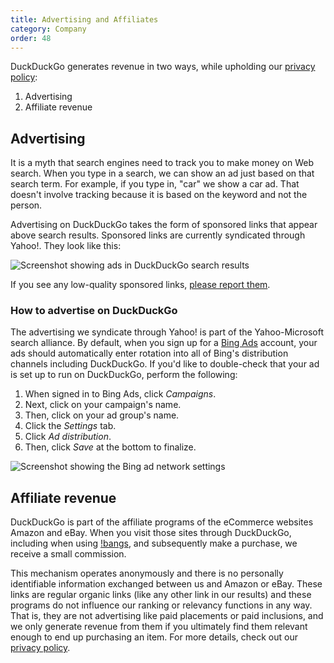 ```yaml
---
title: Advertising and Affiliates
category: Company
order: 48
---
```

<p>DuckDuckGo generates revenue in two ways, while upholding our <a href="https://duckduckgo.com/privacy">privacy policy</a>:</p>
    <ol><li>Advertising</li>
        <li>Affiliate revenue</li>
    </ol><h2 id="advertising">Advertising</h2>
<p>It is a myth that search engines need to track you to make money on Web search. When you type in a search, we can show an ad just based on that search term. For example, if you type in, "car" we show a car ad. That doesn't involve tracking because it is based on the keyword and not the person.</p>

<p>Advertising on DuckDuckGo takes the form of sponsored links that appear above search results. Sponsored links are currently syndicated through Yahoo!. They look like this:</p>

<p><img alt="Screenshot showing ads in DuckDuckGo search results" src="../images/746267fd284b4953b0209e9d0d6a8fd0.png"></p>

<p>If you see any low-quality sponsored links, <a href="https://duckduckgo.com/feedback">please report them</a>.</p>

<h3 id="howto">How to advertise on DuckDuckGo</h3>
<p>The advertising we syndicate through Yahoo! is part of the Yahoo-Microsoft search alliance. By default, when you sign up for a <a href="http://advertise.bingads.microsoft.com/en-us/home">Bing Ads</a> account, your ads should automatically enter rotation into all of Bing's distribution channels including DuckDuckGo. If you'd like to double-check that your ad is set up to run on DuckDuckGo, perform the following:</p>
<ol><li>When signed in to Bing Ads, click <em>Campaigns</em>.</li>
	<li>Next, click on your campaign's name.</li>
	<li>Then, click on your ad group's name.</li>
	<li>Click the <em>Settings</em> tab.</li>
	<li>Click <em>Ad distribution</em>.</li>
	<li>Then, click <em>Save</em> at the bottom to finalize.</li>
</ol><p><img alt="Screenshot showing the Bing ad network settings" src="../images/72449caa010b8cc400157ef19833593f.png"></p>

<h2 id="affiliates">Affiliate revenue</h2>

<p>DuckDuckGo is part of the affiliate programs of the eCommerce websites Amazon and eBay. When you visit those sites through DuckDuckGo, including when using <a href="https://duckduckgo.com/bang">!bangs</a>, and subsequently make a purchase, we receive a small commission.</p>
<p>
This mechanism operates anonymously and there is no personally identifiable information exchanged between us and Amazon or eBay. These links are regular organic links (like any other link in our results) and these programs do not influence our ranking or relevancy functions in any way. That is, they are not advertising like paid placements or paid inclusions, and we only generate revenue from them if you ultimately find them relevant enough to end up purchasing an item. For more details, check out our <a href="https://duckduckgo.com/privacy#s4">privacy policy</a>.</p>